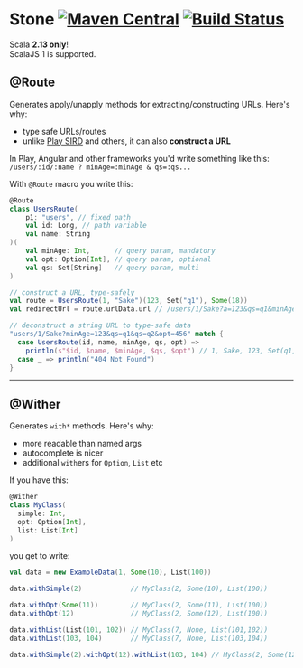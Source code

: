 # Stone [![Maven Central](https://img.shields.io/maven-central/v/ba.sake/stone-macros_2.13.svg?style=flat-square&label=Scala+2.13)](https://mvnrepository.com/artifact/ba.sake/stone-macros) [![Build Status](https://img.shields.io/travis/sake92/stone/master.svg?logo=travis&style=flat-square)](https://travis-ci.com/sake92/stone) 

Scala **2.13 only**!  
ScalaJS 1 is supported.

## @Route
Generates apply/unapply methods for extracting/constructing URLs. Here's why:  
- type safe URLs/routes
- unlike [Play SIRD](https://www.playframework.com/documentation/2.8.x/ScalaSirdRouter) and others, it can also **construct a URL**

In Play, Angular and other frameworks you'd write something like this:  
`/users/:id/:name ? minAge=:minAge & qs=:qs...`

With `@Route` macro you write this:
```scala
@Route
class UsersRoute(
    p1: "users", // fixed path
    val id: Long, // path variable
    val name: String
)(
    val minAge: Int,      // query param, mandatory
    val opt: Option[Int], // query param, optional
    val qs: Set[String]   // query param, multi
)

// construct a URL, type-safely
val route = UsersRoute(1, "Sake")(123, Set("q1"), Some(18))
val redirectUrl = route.urlData.url // /users/1/Sake?a=123&qs=q1&minAge=18

// deconstruct a string URL to type-safe data
"users/1/Sake?minAge=123&qs=q1&qs=q2&opt=456" match {
  case UsersRoute(id, name, minAge, qs, opt) =>
    println(s"$id, $name, $minAge, $qs, $opt") // 1, Sake, 123, Set(q1, q2), Some(456)
  case _ => println("404 Not Found")
}
```

---

## @Wither

Generates `with*` methods. Here's why:  
- more readable than named args
- autocomplete is nicer
- additional `with`ers for `Option`, `List` etc

If you have this:
```scala
@Wither
class MyClass(
  simple: Int,
  opt: Option[Int],
  list: List[Int]
)
```
you get to write:
```scala
val data = new ExampleData(1, Some(10), List(100))

data.withSimple(2)            // MyClass(2, Some(10), List(100))

data.withOpt(Some(11))        // MyClass(2, Some(11), List(100))
data.withOpt(12)              // MyClass(2, Some(12), List(100))

data.withList(List(101, 102)) // MyClass(7, None, List(101,102))
data.withList(103, 104)       // MyClass(7, None, List(103,104))

data.withSimple(2).withOpt(12).withList(103, 104) // MyClass(2, Some(12), List(103,104))
```
